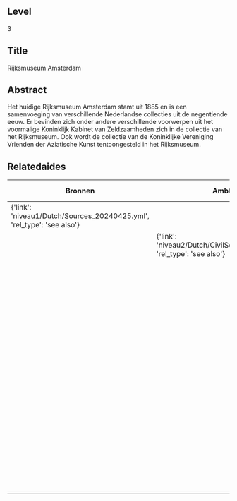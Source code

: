 ## Level
3
## Title
Rijksmuseum Amsterdam
## Abstract
Het huidige Rijksmuseum Amsterdam stamt uit 1885 en is een samenvoeging van verschillende Nederlandse collecties uit de negentiende eeuw. Er bevinden zich onder andere verschillende voorwerpen uit het voormalige Koninklijk Kabinet van Zeldzaamheden zich in de collectie van het Rijksmuseum. Ook wordt de collectie van de Koninklijke Vereniging Vrienden der Aziatische Kunst tentoongesteld in het Rijksmuseum.
## Relatedaides
| Bronnen | Ambtenaren | Leger En Marine | Wetenschap | Handel | Koninklijk Kabinet Van Zeldzaamheden | Koninklijke Vereniging Vrienden Der Aziatische Kunst | Wereldmuseum Amsterdam | Wereldmuseum Leiden | Rijksmuseum Van Oudheden |
| --- | --- | --- | --- | --- | --- | --- | --- | --- | --- |
| {'link': 'niveau1/Dutch/Sources_20240425.yml', 'rel_type': 'see also'} |  |  |  |  |  |  |  |  |  |
|  | {'link': 'niveau2/Dutch/CivilServants_20240320.yml', 'rel_type': 'see also'} |  |  |  |  |  |  |  |  |
|  |  | {'link': 'niveau2/Dutch/MilitaryAndNavy_20240326.yml', 'rel_type': 'see also'} |  |  |  |  |  |  |  |
|  |  |  | {'link': 'niveau2/Dutch/MilitaryAndNavy_20240326.yml', 'rel_type': 'see also'} |  |  |  |  |  |  |
|  |  |  |  | {'link': 'niveau2/Dutch/Trade_20240326.yml', 'rel_type': 'see also'} |  |  |  |  |  |
|  |  |  |  |  | {'link': 'niveau3/Dutch/KKZ_20240313.yml', 'rel_type': 'see also'} |  |  |  |  |
|  |  |  |  |  |  | {'link': 'niveau3/Dutch/KVVAK_20240312.yml', 'rel_type': 'see also'} |  |  |  |
|  |  |  |  |  |  |  | {'link': 'niveau3/Dutch/WMAmsterdam_20240711.yml', 'rel_type': 'see also'} |  |  |
|  |  |  |  |  |  |  |  | {'link': 'niveau3/Dutch/WMLeiden_20240327.yml', 'rel_type': 'see also'} |  |
|  |  |  |  |  |  |  |  |  | {'link': 'niveau3/Dutch/RMO_20241106.yml', 'rel_type': 'see also'} |
